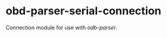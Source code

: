 obd-parser-serial-connection
============================

Connection module for use with _odb-parser_.
